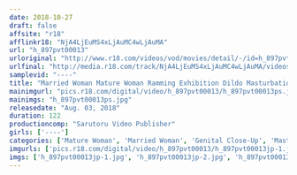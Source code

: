 ```yaml
---
date: 2018-10-27
draft: false
affsite: "r18"
afflinkr18: "NjA4LjEuMS4xLjAuMC4wLjAuMA"
url: "h_897pvt00013"
urloriginal: "http://www.r18.com/videos/vod/movies/detail/-/id=h_897pvt00013"
urlfinal: "http://media.r18.com/track/NjA4LjEuMS4xLjAuMC4wLjAuMA/videos/vod/movies/detail/-/id=h_897pvt00013"
samplevid: "----"
title: "Married Woman Mature Woman Ramming Exhibition Dildo Masturbation"
mainimgurl: "pics.r18.com/digital/video/h_897pvt00013/h_897pvt00013ps.jpg"
mainimgs: "h_897pvt00013ps.jpg"
releasedate: "Aug. 03, 2018"
duration: 122
productioncomp: "Sarutoru Video Publisher"
girls: ['----']
categories: ['Mature Woman', 'Married Woman', 'Genital Close-Up', 'Masturbation', 'Squirting', 'Dirty Talk', 'POV', 'Compilation', 'Hi-Def']
imgurls: ['pics.r18.com/digital/video/h_897pvt00013/h_897pvt00013jp-1.jpg', 'pics.r18.com/digital/video/h_897pvt00013/h_897pvt00013jp-2.jpg', 'pics.r18.com/digital/video/h_897pvt00013/h_897pvt00013jp-3.jpg', 'pics.r18.com/digital/video/h_897pvt00013/h_897pvt00013jp-4.jpg', 'pics.r18.com/digital/video/h_897pvt00013/h_897pvt00013jp-5.jpg', 'pics.r18.com/digital/video/h_897pvt00013/h_897pvt00013jp-6.jpg', 'pics.r18.com/digital/video/h_897pvt00013/h_897pvt00013jp-7.jpg', 'pics.r18.com/digital/video/h_897pvt00013/h_897pvt00013jp-8.jpg', 'pics.r18.com/digital/video/h_897pvt00013/h_897pvt00013jp-9.jpg', 'pics.r18.com/digital/video/h_897pvt00013/h_897pvt00013jp-10.jpg', 'pics.r18.com/digital/video/h_897pvt00013/h_897pvt00013jp-11.jpg', 'pics.r18.com/digital/video/h_897pvt00013/h_897pvt00013jp-12.jpg', 'pics.r18.com/digital/video/h_897pvt00013/h_897pvt00013jp-13.jpg', 'pics.r18.com/digital/video/h_897pvt00013/h_897pvt00013jp-14.jpg', 'pics.r18.com/digital/video/h_897pvt00013/h_897pvt00013jp-15.jpg', 'pics.r18.com/digital/video/h_897pvt00013/h_897pvt00013jp-16.jpg', 'pics.r18.com/digital/video/h_897pvt00013/h_897pvt00013jp-17.jpg', 'pics.r18.com/digital/video/h_897pvt00013/h_897pvt00013jp-18.jpg', 'pics.r18.com/digital/video/h_897pvt00013/h_897pvt00013jp-19.jpg', 'pics.r18.com/digital/video/h_897pvt00013/h_897pvt00013jp-20.jpg']
imgs: ['h_897pvt00013jp-1.jpg', 'h_897pvt00013jp-2.jpg', 'h_897pvt00013jp-3.jpg', 'h_897pvt00013jp-4.jpg', 'h_897pvt00013jp-5.jpg', 'h_897pvt00013jp-6.jpg', 'h_897pvt00013jp-7.jpg', 'h_897pvt00013jp-8.jpg', 'h_897pvt00013jp-9.jpg', 'h_897pvt00013jp-10.jpg', 'h_897pvt00013jp-11.jpg', 'h_897pvt00013jp-12.jpg', 'h_897pvt00013jp-13.jpg', 'h_897pvt00013jp-14.jpg', 'h_897pvt00013jp-15.jpg', 'h_897pvt00013jp-16.jpg', 'h_897pvt00013jp-17.jpg', 'h_897pvt00013jp-18.jpg', 'h_897pvt00013jp-19.jpg', 'h_897pvt00013jp-20.jpg']
---
```

